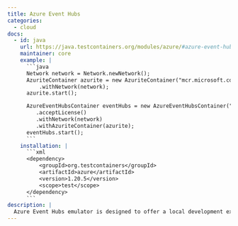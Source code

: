```yaml
---
title: Azure Event Hubs
categories:
  - cloud
docs:
  - id: java
    url: https://java.testcontainers.org/modules/azure/#azure-event-hubs-emulator
    maintainer: core
    example: |
      ```java
      Network network = Network.newNetwork();
      AzuriteContainer azurite = new AzuriteContainer("mcr.microsoft.com/azure-storage/azurite:3.33.0")
          .withNetwork(network);
      azurite.start();

      AzureEventHubsContainer eventHubs = new AzureEventHubsContainer("mcr.microsoft.com/azure-messaging/eventhubs-emulator:2.0.1")
         .acceptLicense()
         .withNetwork(network)
         .withAzuriteContainer(azurite);
      eventHubs.start();
      ```
    installation: |
      ```xml
      <dependency>
          <groupId>org.testcontainers</groupId>
          <artifactId>azure</artifactId>
          <version>1.20.5</version>
          <scope>test</scope>
      </dependency>
      ```
description: |
  Azure Event Hubs emulator is designed to offer a local development experience for Azure Event Hubs.
---
```

